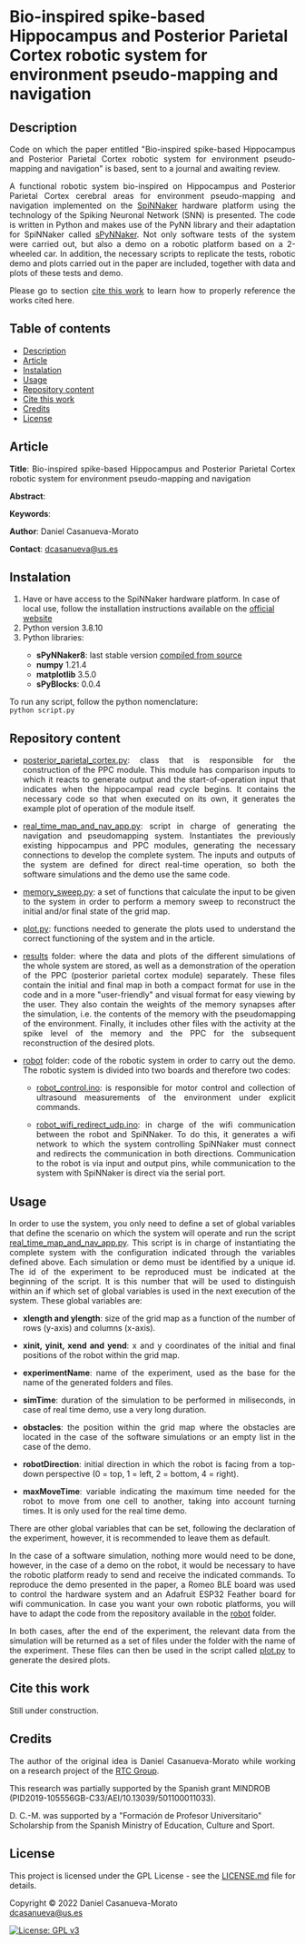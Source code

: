 # Bio-inspired spike-based Hippocampus and Posterior Parietal Cortex robotic system for environment pseudo-mapping and navigation

<h2 name="Description">Description</h2>
<p align="justify">
Code on which the paper entitled "Bio-inspired spike-based Hippocampus and Posterior Parietal Cortex robotic system for environment pseudo-mapping and navigation" is based, sent to a journal and awaiting review.
</p>
<p align="justify">
A functional robotic system bio-inspired on Hippocampus and Posterior Parietal Cortex cerebral areas for environment pseudo-mapping and navigation implemented on the <a href="https://apt.cs.manchester.ac.uk/projects/SpiNNaker/">SpiNNaker</a> hardware platform using the technology of the Spiking Neuronal Network (SNN) is presented. The code is written in Python and makes use of the PyNN library and their adaptation for SpiNNaker called <a href="https://www.google.com/url?sa=t&rct=j&q=&esrc=s&source=web&cd=&cad=rja&uact=8&ved=2ahUKEwjaxOCWhrn3AhVL1BoKHVtQDvsQFnoECAkQAQ&url=https%3A%2F%2Fgithub.com%2FSpiNNakerManchester%2FsPyNNaker&usg=AOvVaw3e3TBMJ-08yBqtsKza_RiE">sPyNNaker</a>. Not only software tests of the system were carried out, but also a demo on a robotic platform based on a 2-wheeled car. In addition, the necessary scripts to replicate the tests, robotic demo and plots carried out in the paper are included, together with data and plots of these tests and demo.
</p>
<p align="justify">
Please go to section <a href="#CiteThisWork">cite this work</a> to learn how to properly reference the works cited here.
</p>

<h2>Table of contents</h2>
<p align="justify">
<ul>
<li><a href="#Description">Description</a></li>
<li><a href="#Article">Article</a></li>
<li><a href="#Instalation">Instalation</a></li>
<li><a href="#Usage">Usage</a></li>
<li><a href="#RepositoryContent">Repository content</a></li>
<li><a href="#CiteThisWork">Cite this work</a></li>
<li><a href="#Credits">Credits</a></li>
<li><a href="#License">License</a></li>
</ul>
</p>


<h2 name="Article">Article</h2>
<p align="justify">
<strong>Title</strong>: Bio-inspired spike-based Hippocampus and Posterior Parietal Cortex robotic system for environment pseudo-mapping and navigation

<strong>Abstract</strong>: 

<strong>Keywords</strong>: 

<strong>Author</strong>: Daniel Casanueva-Morato

<strong>Contact</strong>: dcasanueva@us.es
</p>


<h2 name="Instalation">Instalation</h2>
<p align="justify">
<ol>
	<li>Have or have access to the SpiNNaker hardware platform. In case of local use, follow the installation instructions available on the <a href="http://spinnakermanchester.github.io/spynnaker/6.0.0/index.html">official website</a></li>
	<li>Python version 3.8.10</li>
	<li>Python libraries:</li>
	<ul>
		<li><strong>sPyNNaker8</strong>: last stable version <a href="http://spinnakermanchester.github.io/development/gitinstall.html">compiled from source</a></li>
		<li><strong>numpy</strong> 1.21.4</li>
		<li><strong>matplotlib</strong> 3.5.0</li>
		<li><strong>sPyBlocks</strong>: 0.0.4</li>
	</ul>
</ol>
</p>
<p align="justify">
To run any script, follow the python nomenclature: 
<code>
python script.py
</code>
</p>


<h2 name="RepositoryContent">Repository content</h3>
<p align="justify">
<ul>
	<li><p align="justify"><a href="posterior_parietal_cortex.py">posterior_parietal_cortex.py</a>: class that is responsible for the construction of the PPC module. This module has comparison inputs to which it reacts to generate output and the start-of-operation input that indicates when the hippocampal read cycle begins. It contains the necessary code so that when executed on its own, it generates the example plot of operation of the module itself.</p></li>
	<li><p align="justify"><a href="real_time_map_and_nav_app.py">real_time_map_and_nav_app.py</a>: script in charge of generating the navigation and pseudomapping system. Instantiates the previously existing hippocampus and PPC modules, generating the necessary connections to develop the complete system. The inputs and outputs of the system are defined for direct real-time operation, so both the software simulations and the demo use the same code.</p></li>
	<li><p align="justify"><a href="memory_sweep.py">memory_sweep.py</a>: a set of functions that calculate the input to be given to the system in order to perform a memory sweep to reconstruct the initial and/or final state of the grid map.</p></li>
	<li><p align="justify"><a href="plot.py">plot.py</a>: functions needed to generate the plots used to understand the correct functioning of the system and in the article.</p></li>
	<li><p align="justify"><a href="results/">results</a> folder: where the data and plots of the different simulations of the whole system are stored, as well as a demonstration of the operation of the PPC (posterior parietal cortex module) separately. These files contain the initial and final map in both a compact format for use in the code and in a more "user-friendly" and visual format for easy viewing by the user. They also contain the weights of the memory synapses after the simulation, i.e. the contents of the memory with the pseudomapping of the environment. Finally, it includes other files with the activity at the spike level of the memory and the PPC for the subsequent reconstruction of the desired plots.</p></li>
	<li><p align="justify"><a href="robot/">robot</a> folder: code of the robotic system in order to carry out the demo. The robotic system is divided into two boards and therefore two codes:</p></li>
		<ul>
			<li><p align="justify"><a href="robot/robot_control/robot_control.ino">robot_control.ino</a>: is responsible for motor control and collection of ultrasound measurements of the environment under explicit commands.</p></li>
			<li><p align="justify"><a href="robot/robot_wifi_redirect_udp/robot_wifi_redirect_udp.ino">robot_wifi_redirect_udp.ino</a>: in charge of the wifi communication between the robot and SpiNNaker. To do this, it generates a wifi network to which the system controlling SpiNNaker must connect and redirects the communication in both directions. Communication to the robot is via input and output pins, while communication to the system with SpiNNaker is direct via the serial port.</p></li>
		</ul>
</ul>
</p>


<h2 name="Usage">Usage</h2>
<p align="justify">
In order to use the system, you only need to define a set of global variables that define the scenario on which the system will operate and run the script <a href="real_time_map_and_nav_app.py">real_time_map_and_nav_app.py</a>. This script is in charge of instantiating the complete system with the configuration indicated through the variables defined above. Each simulation or demo must be identified by a unique id. The id of the experiment to be reproduced must be indicated at the beginning of the script. It is this number that will be used to distinguish within an if which set of global variables is used in the next execution of the system. These global variables are: 
</p>
<p align="justify">
<ul>
	<li><p align="justify"><strong>xlength and ylength</strong>: size of the grid map as a function of the number of rows (y-axis) and columns (x-axis).</p></li>
	<li><p align="justify"><strong>xinit, yinit, xend and yend</strong>: x and y coordinates of the initial and final positions of the robot within the grid map.</p></li>
	<li><p align="justify"><strong>experimentName</strong>: name of the experiment, used as the base for the name of the generated folders and files.</p></li>
	<li><p align="justify"><strong>simTime</strong>: duration of the simulation to be performed in miliseconds, in case of real time demo, use a very long duration.</p></li>
	<li><p align="justify"><strong>obstacles</strong>: the position within the grid map where the obstacles are located in the case of the software simulations or an empty list in the case of the demo.</p></li>
	<li><p align="justify"><strong>robotDirection</strong>: initial direction in which the robot is facing from a top-down perspective (0 = top, 1 = left, 2 = bottom, 4 = right).</p></li>
	<li><p align="justify"><strong>maxMoveTime</strong>: variable indicating the maximum time needed for the robot to move from one cell to another, taking into account turning times. It is only used for the real time demo.</p></li>
</ul>
</p>
<p align="justify">
There are other global variables that can be set, following the declaration of the experiment, however, it is recommended to leave them as default.
</p>
<p align="justify">
In the case of a software simulation, nothing more would need to be done, however, in the case of a demo on the robot, it would be necessary to have the robotic platform ready to send and receive the indicated commands. To reproduce the demo presented in the paper, a Romeo BLE board was used to control the hardware system and an Adafruit ESP32 Feather board for wifi communication. In case you want your own robotic platforms, you will have to adapt the code from the repository available in the <a href="robot/">robot</a> folder.
</p>
<p align="justify">
In both cases, after the end of the experiment, the relevant data from the simulation will be returned as a set of files under the folder with the name of the experiment. These files can then be used in the script called <a href="plot.py">plot.py</a> to generate the desired plots.
</p>


<h2 name="CiteThisWork">Cite this work</h2>
<p align="justify">
Still under construction.
</p>


<h2 name="Credits">Credits</h2>
<p align="justify">
The author of the original idea is Daniel Casanueva-Morato while working on a research project of the <a href="http://www.rtc.us.es/">RTC Group</a>.

This research was partially supported by the Spanish grant MINDROB (PID2019-105556GB-C33/AEI/10.13039/501100011033). 

D. C.-M. was supported by a "Formación de Profesor Universitario" Scholarship from the Spanish Ministry of Education, Culture and Sport.
</p>


<h2 name="License">License</h2>
<p align="justify">
This project is licensed under the GPL License - see the <a href="https://github.com/dancasmor/Bio-inspired-spike-based-Hippocampus-and-Posterior-Parietal-Cortex-robotic-system-for-pseudo-mapping/blob/main/LICENSE">LICENSE.md</a> file for details.
</p>
<p align="justify">
Copyright © 2022 Daniel Casanueva-Morato<br>  
<a href="mailto:dcasanueva@us.es">dcasanueva@us.es</a>
</p>

[![License: GPL v3](https://img.shields.io/badge/License-GPL%20v3-blue.svg)](http://www.gnu.org/licenses/gpl-3.0)
